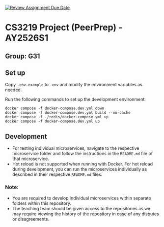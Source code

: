 [![Review Assignment Due Date](https://classroom.github.com/assets/deadline-readme-button-22041afd0340ce965d47ae6ef1cefeee28c7c493a6346c4f15d667ab976d596c.svg)](https://classroom.github.com/a/QUdQy4ix)
# CS3219 Project (PeerPrep) - AY2526S1
## Group: G31

## Set up
Copy `.env.example` to `.env` and modify the environment variables as needed.

Run the following commands to set up the development environment:
```
docker compose -f docker-compose.dev.yml down
docker compose -f docker-compose.dev.yml build --no-cache
docker compose -f ./redis/docker-compose.yml up
docker compose -f docker-compose.dev.yml up
```

## Development
- For testing individual microservices, navigate to the respective microservice folder and follow the instructions in the `README.md` file of that microservice.
- Hot reload is not supported when running with Docker. For hot reload during development, you can run the microservices individually as described in their respective `README.md` files.

### Note: 
- You are required to develop individual microservices within separate folders within this repository.
- The teaching team should be given access to the repositories as we may require viewing the history of the repository in case of any disputes or disagreements. 
